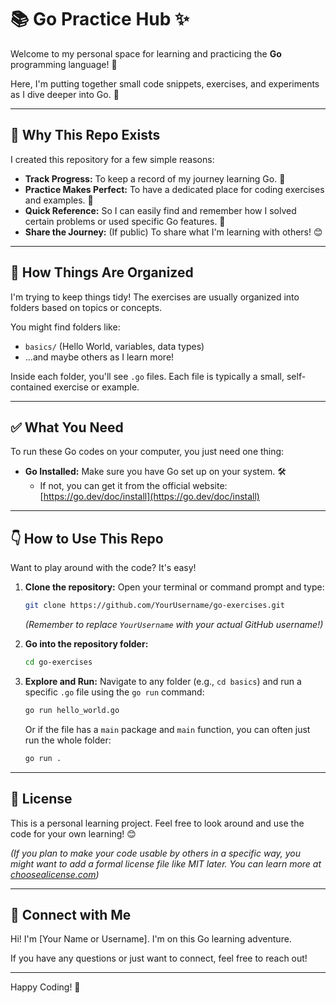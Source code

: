 # 📚 Go Practice Hub ✨

Welcome to my personal space for learning and practicing the **Go** programming language! 👋

Here, I'm putting together small code snippets, exercises, and experiments as I dive deeper into Go. 🤔

---

## 🌱 Why This Repo Exists

I created this repository for a few simple reasons:

*   **Track Progress:** To keep a record of my journey learning Go. 📝
*   **Practice Makes Perfect:** To have a dedicated place for coding exercises and examples. 💪
*   **Quick Reference:** So I can easily find and remember how I solved certain problems or used specific Go features. 🧠
*   **Share the Journey:** (If public) To share what I'm learning with others! 😊

---

## 📁 How Things Are Organized

I'm trying to keep things tidy! The exercises are usually organized into folders based on topics or concepts.

You might find folders like:

*   `basics/` (Hello World, variables, data types)
*   ...and maybe others as I learn more!

Inside each folder, you'll see `.go` files. Each file is typically a small, self-contained exercise or example.

---

## ✅ What You Need

To run these Go codes on your computer, you just need one thing:

*   **Go Installed:** Make sure you have Go set up on your system. 🛠️
    *   If not, you can get it from the official website: [https://go.dev/doc/install](https://go.dev/doc/install)

---

## 👇 How to Use This Repo

Want to play around with the code? It's easy!

1.  **Clone the repository:**
    Open your terminal or command prompt and type:

    ```bash
    git clone https://github.com/YourUsername/go-exercises.git
    ```
    *(Remember to replace `YourUsername` with your actual GitHub username!)*

2.  **Go into the repository folder:**

    ```bash
    cd go-exercises
    ```

3.  **Explore and Run:**
    Navigate to any folder (e.g., `cd basics`) and run a specific `.go` file using the `go run` command:

    ```bash
    go run hello_world.go
    ```
    Or if the file has a `main` package and `main` function, you can often just run the whole folder:
    ```bash
    go run .
    ```

---

## 📜 License

This is a personal learning project. Feel free to look around and use the code for your own learning! 😊

*(If you plan to make your code usable by others in a specific way, you might want to add a formal license file like MIT later. You can learn more at [choosealicense.com](https://choosealicense.com/))*

---

## 👋 Connect with Me

Hi! I'm [Your Name or Username]. I'm on this Go learning adventure.

If you have any questions or just want to connect, feel free to reach out!

---

Happy Coding! 🎉